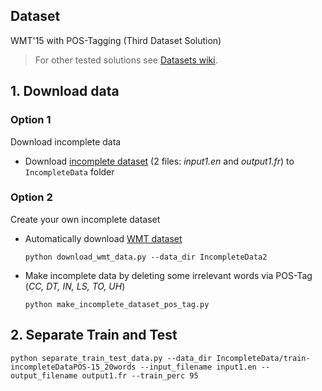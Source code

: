 ## Dataset
WMT'15 with POS-Tagging (Third Dataset Solution)
> For other tested solutions see [Datasets wiki](https://github.com/gcunhase/SentenceCorrection-WCCI2018/wiki/The-Search-for-an-Appropriate-Incorrect-Sentences-Dataset).

## 1. Download data
### Option 1
Download incomplete data
  * Download [incomplete dataset](https://1drv.ms/f/s!Ai9Q4WIAUMvPhFhm_AHR9kMe21lpvv) (2 files: *input1.en* and *output1.fr*) to `IncompleteData` folder 
  
### Option 2
Create your own incomplete dataset
  * Automatically download [WMT dataset](http://www.statmt.org/wmt10/training-giga-fren.tar)
    ```
    python download_wmt_data.py --data_dir IncompleteData2
    ```
  * Make incomplete data by deleting some irrelevant words via POS-Tag (*CC, DT, IN, LS, TO, UH*)
    ```
    python make_incomplete_dataset_pos_tag.py
    ```

## 2. Separate Train and Test
```
python separate_train_test_data.py --data_dir IncompleteData/train-incompleteDataPOS-15_20words --input_filename input1.en --output_filename output1.fr --train_perc 95
```
